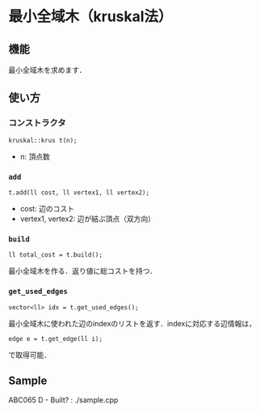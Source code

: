 # 最小全域木（kruskal法）

## 機能
最小全域木を求めます．

## 使い方

### コンストラクタ
```
kruskal::krus t(n);
```
- n: 頂点数

### `add`
```
t.add(ll cost, ll vertex1, ll vertex2);
```
- cost: 辺のコスト
- vertex1, vertex2: 辺が結ぶ頂点（双方向）

### `build`
```
ll total_cost = t.build();
```
最小全域木を作る．返り値に総コストを持つ．

### `get_used_edges`
```
vector<ll> idx = t.get_used_edges();
```
最小全域木に使われた辺のindexのリストを返す．indexに対応する辺情報は，
```
edge e = t.get_edge(ll i);
```
で取得可能．

## Sample
ABC065 D - Built? : ./sample.cpp